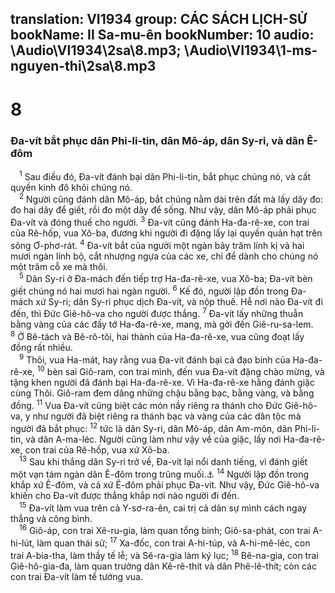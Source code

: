 translation: VI1934
group: CÁC SÁCH LỊCH-SỬ
bookName: II Sa-mu-ên 
bookNumber: 10
audio: \Audio\VI1934\2sa\8.mp3; \Audio\VI1934\1-ms-nguyen-thi\2sa\8.mp3
-------

<div class="title"><h1>8</h1><h3>Đa-vít bắt phục dân Phi-li-tin, dân Mô-áp, dân Sy-ri, và dân Ê-đôm</h3></div>
<span class="verse 2sa_8_1"> <sup>1</sup> Sau điều đó, Đa-vít đánh bại dân Phi-li-tin, bắt phục chúng nó, và cất quyền kinh đô khỏi chúng nó. <br/></span>
<span class="verse 2sa_8_2"> <sup>2</sup> Người cũng đánh dân Mô-áp, bắt chúng nằm dài trên đất mà lấy dây đo: đo hai dây để giết, rồi đo một dây để sống. Như vậy, dân Mô-áp phải phục Đa-vít và đóng thuế cho người. </span>
<span class="verse 2sa_8_3"><sup>3</sup> Đa-vít cũng đánh Ha-đa-rê-xe, con trai của Rê-hốp, vua Xô-ba, đương khi người đi đặng lấy lại quyền quản hạt trên sông Ơ-phơ-rát. </span>
<span class="verse 2sa_8_4"><sup>4</sup> Đa-vít bắt của người một ngàn bảy trăm lính kị và hai mươi ngàn lính bộ, cắt nhượng ngựa của các xe, chỉ để dành cho chúng nó một trăm cỗ xe mà thôi. <br/></span>
<span class="verse 2sa_8_5"> <sup>5</sup> Dân Sy-ri ở Đa-mách đến tiếp trợ Ha-đa-rê-xe, vua Xô-ba; Đa-vít bèn giết chúng nó hai mươi hai ngàn người. </span>
<span class="verse 2sa_8_6"><sup>6</sup> Kế đó, người lập đồn trong Đa-mách xứ Sy-ri; dân Sy-ri phục dịch Đa-vít, và nộp thuế. Hễ nơi nào Đa-vít đi đến, thì Đức Giê-hô-va cho người được thắng. </span>
<span class="verse 2sa_8_7"><sup>7</sup> Đa-vít lấy những thuẫn bằng vàng của các đầy tớ Ha-đa-rê-xe, mang, mà gởi đến Giê-ru-sa-lem. </span>
<span class="verse 2sa_8_8"><sup>8</sup> Ở Bê-tách và Bê-rô-tôi, hai thành của Ha-đa-rê-xe, vua cũng đoạt lấy đồng rất nhiều. <br/></span>
<span class="verse 2sa_8_9"> <sup>9</sup> Thôi, vua Ha-mát, hay rằng vua Đa-vít đánh bại cả đạo binh của Ha-đa-rê-xe, </span>
<span class="verse 2sa_8_10"><sup>10</sup> bèn sai Giô-ram, con trai mình, đến vua Đa-vít đặng chào mừng, và tặng khen người đã đánh bại Ha-đa-rê-xe. Vì Ha-đa-rê-xe hằng đánh giặc cùng Thôi. Giô-ram đem dâng những chậu bằng bạc, bằng vàng, và bằng đồng. </span>
<span class="verse 2sa_8_11"><sup>11</sup> Vua Đa-vít cũng biệt các món nầy riêng ra thánh cho Đức Giê-hô-va, y như người đã biệt riêng ra thánh bạc và vàng của các dân tộc mà người đã bắt phục: </span>
<span class="verse 2sa_8_12"><sup>12</sup> tức là dân Sy-ri, dân Mô-áp, dân Am-môn, dân Phi-li-tin, và dân A-ma-léc. Người cũng làm như vậy về của giặc, lấy nơi Ha-đa-rê-xe, con trai của Rê-hốp, vua xứ Xô-ba. <br/></span>
<span class="verse 2sa_8_13"> <sup>13</sup> Sau khi thắng dân Sy-ri trở về, Đa-vít lại nổi danh tiếng, vì đánh giết một vạn tám ngàn dân Ê-đôm trong trũng muối.<a data-toggle="tooltip" data-placement="bottom" title="Thi 60 tựa">⚓</a></span>
<span class="verse 2sa_8_14"><sup>14</sup> Người lập đồn trong khắp xứ Ê-đôm, và cả xứ Ê-đôm phải phục Đa-vít. Như vậy, Đức Giê-hô-va khiến cho Đa-vít được thắng khắp nơi nào người đi đến. <br/></span>
<span class="verse 2sa_8_15"> <sup>15</sup> Đa-vít làm vua trên cả Y-sơ-ra-ên, cai trị cả dân sự mình cách ngay thẳng và công bình. <br/></span>
<span class="verse 2sa_8_16"> <sup>16</sup> Giô-áp, con trai Xê-ru-gia, làm quan tổng binh; Giô-sa-phát, con trai A-hi-lút, làm quan thái sử; </span>
<span class="verse 2sa_8_17"><sup>17</sup> Xa-đốc, con trai A-hi-túp, và A-hi-mê-léc, con trai A-bia-tha, làm thầy tế lễ; và Sê-ra-gia làm ký lục; </span>
<span class="verse 2sa_8_18"><sup>18</sup> Bê-na-gia, con trai Giê-hô-gia-đa, làm quan trưởng dân Kê-rê-thít và dân Phê-lê-thít; còn các con trai Đa-vít làm tể tướng vua. <br/></span>
